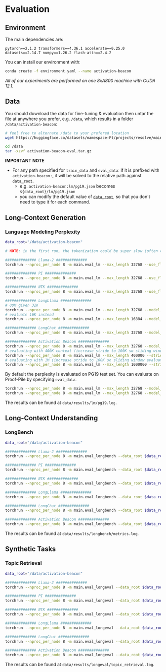 # Evaluation

## Environment
The main dependencies are:
```
pytorch==2.1.2 transformers==4.36.1 accelerate==0.25.0 datasets==2.14.7 numpy==1.26.2 flash-attn==2.4.2
```
You can install our environment with:
```bash
conda create -f environment.yaml --name activation-beacon
```

*All of our experiments are performed on one 8xA800 machine with CUDA 12.1.*


## Data
You should download the data for fine-tuning & evaluation then untar the file at anywhere you prefer, e.g. `/data`, which results in a folder `/data/activation-beacon`:
```bash
# feel free to alternate /data to your prefered location
wget https://huggingface.co/datasets/namespace-Pt/projects/resolve/main/activation-beacon.tar.gz?download=true -O /data/activation-beacon.tar.gz

cd /data
tar -xzvf activation-beacon-eval.tar.gz
```

**IMPORTANT NOTE**
- For any path specified for `train_data` and `eval_data`: if it is prefixed with `activation-beacon:`, it will be solved to the relative path against [`data_root`](../src/args.py). 
  - e.g. `activation-beacon:lm/pg19.json` becomes `${data_root}/lm/pg19.json`
  - you can modify the default value of [`data_root`](../src/args.py), so that you don't need to type it for each command.


## Long-Context Generation
### Language Modeling Perplexity
```bash
data_root="/data/activation-beacon"

# NOTE: in the first run, the tokenization could be super slow (often consumes half an hour). However the tokenized corpus will be saved and reused. Be patient.

############## Llama-2 ##############
torchrun --nproc_per_node 8 -m main.eval_lm --max_length 32768 --use_flash_attention_2

############## PI ##############
torchrun --nproc_per_node 8 -m main.eval_lm --max_length 32768 --use_flash_attention_2 --rope_method linear --rope_factor 8

############## NTK ##############
torchrun --nproc_per_node 8 -m main.eval_lm --max_length 32768 --use_flash_attention_2 --rope_method dynamic --rope_factor 2

############## LongLlama ##############
# OOM given 32K
torchrun --nproc_per_node 8 -m main.eval_lm --max_length 32768 --model_name_or_path syzymon/long_llama_code_7b_instruct
# evaluate 16K instead
torchrun --nproc_per_node 8 -m main.eval_lm --max_length 16384 --model_name_or_path syzymon/long_llama_code_7b_instruct

############## LongChat ##############
torchrun --nproc_per_node 8 -m main.eval_lm --max_length 32768 --model_name_or_path lmsys/longchat-7b-v1.5-32k --use_flash_attention_2

############## Activation Beacon ##############
torchrun --nproc_per_node 8 -m main.eval_lm --max_length 32768 --model_name_or_path namespace-Pt/activation-beacon-llama2-7b-chat
# evaluating with 400K context (increase stride to 100K so sliding window evaluation is faster)
torchrun --nproc_per_node 8 -m main.eval_lm --max_length 400000 --stride 100000 --model_name_or_path namespace-Pt/activation-beacon-llama2-7b-chat
# evaluating with 1M (increase stride to 100K so sliding window evaluation is faster)
torchrun --nproc_per_node 8 -m main.eval_lm --max_length 1000000 --stride 100000 --model_name_or_path namespace-Pt/activation-beacon-llama2-7b-chat --rope_method dynamic --rope_factor 2
```

By default the perplexity is evaluated on PG19 test set. You can evaluate on Proof-Pile by specifying `eval_data`:
```bash
torchrun --nproc_per_node 8 -m main.eval_lm --max_length 32768 --model_name_or_path namespace-Pt/activation-beacon-llama2-7b-chat --eval_data activation-beacon:lm/proof-pile.json
torchrun --nproc_per_node 8 -m main.eval_lm --max_length 32768 --model_name_or_path namespace-Pt/activation-beacon-llama2-7b-chat --eval_data activation-beacon:lm/codeparrot.json
```

The results can be found at `data/results/lm/pg19.log`.


## Long-Context Understanding
### LongBench

```bash
data_root="/data/activation-beacon"

############## Llama-2 ##############
torchrun --nproc_per_node 8 -m main.eval_longbench --data_root $data_root --max_length 3500 --use_flash_attention_2

############## PI ##############
torchrun --nproc_per_node 8 -m main.eval_longbench --data_root $data_root --max_length 15500 --use_flash_attention_2 --rope_method linear --rope_factor 4

############## NTK ##############
torchrun --nproc_per_node 8 -m main.eval_longbench --data_root $data_root --max_length 15500 --use_flash_attention_2 --rope_method dynamic --rope_factor 2

############## LongLlama ##############
torchrun --nproc_per_node 8 -m main.eval_longbench --data_root $data_root --max_length 15500 --model_name_or_path syzymon/long_llama_code_7b_instruct

############## LongChat ##############
torchrun --nproc_per_node 8 -m main.eval_longbench --data_root $data_root --max_length 31500 --model_name_or_path lmsys/longchat-7b-v1.5-32k --use_flash_attention_2

############## Activation Beacon ##############
torchrun --nproc_per_node 8 -m main.eval_longbench --data_root $data_root --max_length 15500 --model_name_or_path namespace-Pt/activation-beacon-llama2-7b-chat
```

The results can be found at `data/results/longbench/metrics.log`.


## Synthetic Tasks
### Topic Retrieval
```bash
data_root="/data/activation-beacon"

############## Llama-2 ##############
torchrun --nproc_per_node 8 -m main.eval_longeval --data_root $data_root --use_flash_attention_2

############## PI ##############
torchrun --nproc_per_node 8 -m main.eval_longeval --data_root $data_root --use_flash_attention_2 --rope_method linear --rope_factor 4

############## NTK ##############
torchrun --nproc_per_node 8 -m main.eval_longeval --data_root $data_root --use_flash_attention_2 --rope_method dynamic --rope_factor 2

############## LongLlama ##############
torchrun --nproc_per_node 8 -m main.eval_longeval --data_root $data_root --model_name_or_path syzymon/long_llama_code_7b_instruct

############## LongChat ##############
torchrun --nproc_per_node 8 -m main.eval_longeval --data_root $data_root --model_name_or_path lmsys/longchat-7b-v1.5-32k --use_flash_attention_2

############## Activation Beacon ##############
torchrun --nproc_per_node 8 -m main.eval_longeval --data_root $data_root --model_name_or_path namespace-Pt/activation-beacon-llama2-7b-chat
```

The results can be found at `data/results/longeval/topic_retrieval.log`.
